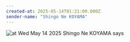 ```yaml
---
created-at: 2025-05-14T01:21:00.000Z
sender-name: "Shingo Ne KOYAMA"
---
```


![at Wed May 14 2025 Shingo Ne KOYAMA says](/messages/images/IMG-20250514-WA0002.jpg)

